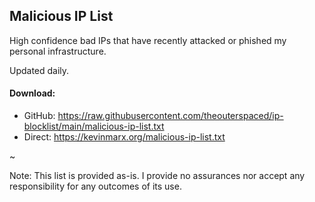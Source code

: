 ## Malicious IP List
High confidence bad IPs that have recently attacked or phished my personal infrastructure.

Updated daily.

#### Download:
* GitHub: https://raw.githubusercontent.com/theouterspaced/ip-blocklist/main/malicious-ip-list.txt
* Direct: https://kevinmarx.org/malicious-ip-list.txt

~

Note: This list is provided as-is. I provide no assurances nor accept any responsibility for any outcomes of its use.
